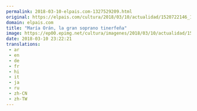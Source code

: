 ```yaml
---
permalink: 2018-03-10-elpais.com-1327529209.html
original: https://elpais.com/cultura/2018/03/10/actualidad/1520722146_177145.html#?ref=rss&format=simple&link=link
domain: elpais.com
title: "María Orán, la gran soprano tinerfeña"
image: https://ep00.epimg.net/cultura/imagenes/2018/03/10/actualidad/1520722146_177145_1520722502_rrss_normal.jpg
date: 2018-03-10 23:22:21
translations: 
 - ar
 - en
 - de
 - fr
 - hi
 - it
 - ja
 - ru
 - zh-CN
 - zh-TW
---
```


